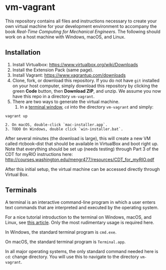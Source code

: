 # vm-vagrant

This repository contains all files and instructions necessary to create your own virtual machine for your development environment to accompany the book _Real-Time Computing for Mechanical Engineers_. The following should work on a host machine with Windows, macOS, and Linux.

## Installation

1. Install Virtualbox: https://www.virtualbox.org/wiki/Downloads
2. Install the Extension Pack (same page).
3. Install Vagrant: https://www.vagrantup.com/downloads
4. Clone, fork, or download this repository. If you do not have `git` installed on your host computer, simply download this repository by clicking the green **Code** button, then **Download ZIP**, and unzip. We assume you now have this repo in a directory `vm-vagrant`.
5. There are two ways to generate the virtual machine. 
	1. In a [terminal window](#terminals), `cd` into the directory `vm-vagrant` and simply:
```console
vagrant up
```
	2. On macOS, double-click `mac-installer.app`.
	3. TODO On Windows, double click `win-installer.bat`.

After several minutes (the download is large), this will create a new VM called rtcbook-dist that should be available in VirtualBox and boot right up. Note that everything should be set up (needs testing) through Part 3 of the CDT for myRIO instructions here:
http://courses.washington.edu/mengr477/resources/CDT_for_myRIO.pdf

After this initial setup, the virtual machine can be accessed directly through Virtual Box.

## Terminals

A terminal is an interactive command-line program in which a user enters text commands that are interpreted and executed by the operating system.

For a nice tutorial introduction to the terminal on Windows, macOS, and Linux, see [this article](https://tutorial.djangogirls.org/en/intro_to_command_line/). Only the most rudimentary usage is required here.

In Windows, the standard terminal program is `cmd.exe`. 

On macOS, the standard terminal program is `Terminal.app`.

In all major operating systems, the only standard command needed here is `cd`: change directory. You will use this to navigate to the directory `vm-vagrant`.